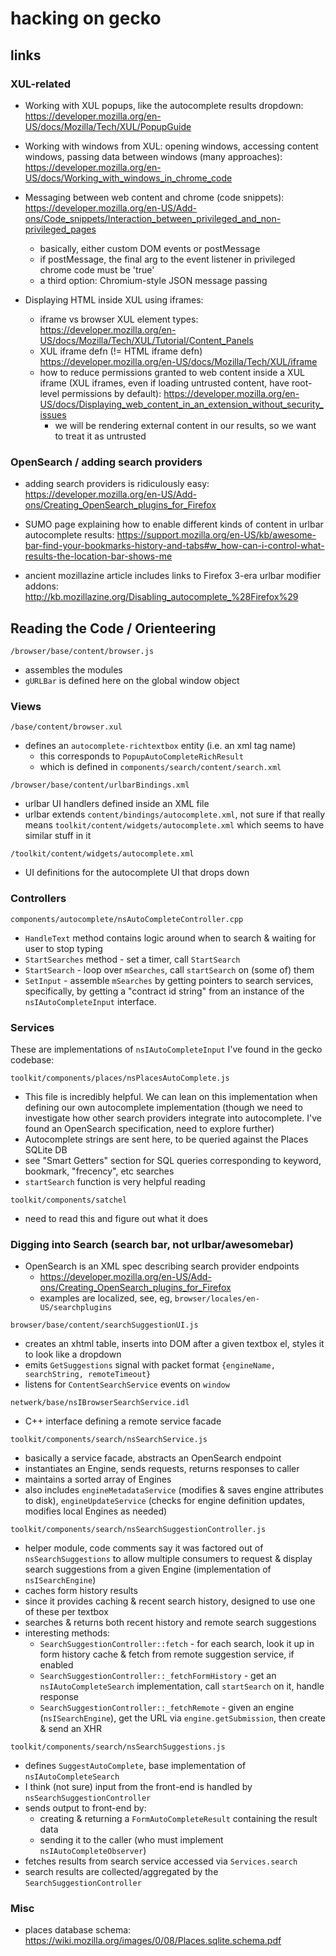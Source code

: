 # hacking on gecko

## links

### XUL-related

- Working with XUL popups, like the autocomplete results dropdown: https://developer.mozilla.org/en-US/docs/Mozilla/Tech/XUL/PopupGuide

- Working with windows from XUL: opening windows, accessing content windows, passing data between windows (many approaches): https://developer.mozilla.org/en-US/docs/Working_with_windows_in_chrome_code

- Messaging between web content and chrome (code snippets): https://developer.mozilla.org/en-US/Add-ons/Code_snippets/Interaction_between_privileged_and_non-privileged_pages
  - basically, either custom DOM events or postMessage
  - if postMessage, the final arg to the event listener in privileged chrome code must be 'true'
  - a third option: Chromium-style JSON message passing

- Displaying HTML inside XUL using iframes:
  - iframe vs browser XUL element types: https://developer.mozilla.org/en-US/docs/Mozilla/Tech/XUL/Tutorial/Content_Panels
  - XUL iframe defn (!= HTML iframe defn) https://developer.mozilla.org/en-US/docs/Mozilla/Tech/XUL/iframe
  - how to reduce permissions granted to web content inside a XUL iframe (XUL iframes, even if loading untrusted content, have root-level permissions by default): https://developer.mozilla.org/en-US/docs/Displaying_web_content_in_an_extension_without_security_issues
    - we will be rendering external content in our results, so we want to treat it as untrusted

### OpenSearch / adding search providers

- adding search providers is ridiculously easy: https://developer.mozilla.org/en-US/Add-ons/Creating_OpenSearch_plugins_for_Firefox

- SUMO page explaining how to enable different kinds of content in urlbar autocomplete results: https://support.mozilla.org/en-US/kb/awesome-bar-find-your-bookmarks-history-and-tabs#w_how-can-i-control-what-results-the-location-bar-shows-me

- ancient mozillazine article includes links to Firefox 3-era urlbar modifier addons: http://kb.mozillazine.org/Disabling_autocomplete_%28Firefox%29

## Reading the Code / Orienteering

`/browser/base/content/browser.js`
  - assembles the modules
  - `gURLBar` is defined here on the global window object

### Views

`/base/content/browser.xul`
  - defines an `autocomplete-richtextbox` entity (i.e. an xml tag name)
    - this corresponds to `PopupAutoCompleteRichResult`
    - which is defined in `components/search/content/search.xml`
  
`/browser/base/content/urlbarBindings.xml`
  - urlbar UI handlers defined inside an XML file
  - urlbar extends `content/bindings/autocomplete.xml`, not sure if that really means
    `toolkit/content/widgets/autocomplete.xml` which seems to have similar stuff in it

`/toolkit/content/widgets/autocomplete.xml`
  - UI definitions for the autocomplete UI that drops down

### Controllers

`components/autocomplete/nsAutoCompleteController.cpp`
  - `HandleText` method contains logic around when to search & waiting for user to stop typing
  - `StartSearches` method - set a timer, call `StartSearch`
  - `StartSearch` - loop over `mSearches`, call `startSearch` on (some of) them
  - `SetInput` - assemble `mSearches` by getting pointers to search services, specifically, by getting a "contract id string" from an instance of the `nsIAutoCompleteInput` interface.

### Services

These are implementations of `nsIAutoCompleteInput` I've found in the gecko codebase:

`toolkit/components/places/nsPlacesAutoComplete.js`
  - This file is incredibly helpful. We can lean on this implementation when defining our own autocomplete implementation (though we need to investigate how other search providers integrate into autocomplete. I've found an OpenSearch specification, need to explore further)
  - Autocomplete strings are sent here, to be queried against the Places SQLite DB
  - see "Smart Getters" section for SQL queries corresponding to keyword, bookmark, "frecency", etc searches
  - `startSearch` function is very helpful reading

`toolkit/components/satchel`
  - need to read this and figure out what it does

### Digging into Search (search bar, not urlbar/awesomebar)

- OpenSearch is an XML spec describing search provider endpoints
  - https://developer.mozilla.org/en-US/Add-ons/Creating_OpenSearch_plugins_for_Firefox
  - examples are localized, see, eg, `browser/locales/en-US/searchplugins`

`browser/base/content/searchSuggestionUI.js`
  - creates an xhtml table, inserts into DOM after a given textbox el, styles it to look like a dropdown
  - emits `GetSuggestions` signal with packet format `{engineName, searchString, remoteTimeout}`
  - listens for `ContentSearchService` events on `window`

`netwerk/base/nsIBrowserSearchService.idl`
  - C++ interface defining a remote service facade

`toolkit/components/search/nsSearchService.js`
  - basically a service facade, abstracts an OpenSearch endpoint
  - instantiates an Engine, sends requests, returns responses to caller
  - maintains a sorted array of Engines
  - also includes `engineMetadataService` (modifies & saves engine attributes to disk), `engineUpdateService` (checks for engine definition updates, modifies local Engines as needed)

`toolkit/components/search/nsSearchSuggestionController.js`
  - helper module, code comments say it was factored out of `nsSearchSuggestions` to allow multiple consumers to request & display search suggestions from a given Engine (implementation of `nsISearchEngine`)
  - caches form history results
  - since it provides caching & recent search history, designed to use one of these per textbox
  - searches & returns both recent history and remote search suggestions
  - interesting methods:
    - `SearchSuggestionController::fetch` - for each search, look it up in form history cache & fetch from remote suggestion service, if enabled
    - `SearchSuggestionController::_fetchFormHistory` - get an `nsIAutoCompleteSearch` implementation, call `startSearch` on it, handle response
    - `SearchSuggestionController::_fetchRemote` - given an engine (`nsISearchEngine`), get the URL via `engine.getSubmission`, then create & send an XHR

`toolkit/components/search/nsSearchSuggestions.js`
  - defines `SuggestAutoComplete`, base implementation of `nsIAutoCompleteSearch`
  - I think (not sure) input from the front-end is handled by `nsSearchSuggestionController`
  - sends output to front-end by:
    - creating & returning a `FormAutoCompleteResult` containing the result data
    - sending it to the caller (who must implement `nsIAutoCompleteObserver`)
  - fetches results from search service accessed via `Services.search`
  - search results are collected/aggregated by the `SearchSuggestionController`

### Misc

- places database schema: https://wiki.mozilla.org/images/0/08/Places.sqlite.schema.pdf
